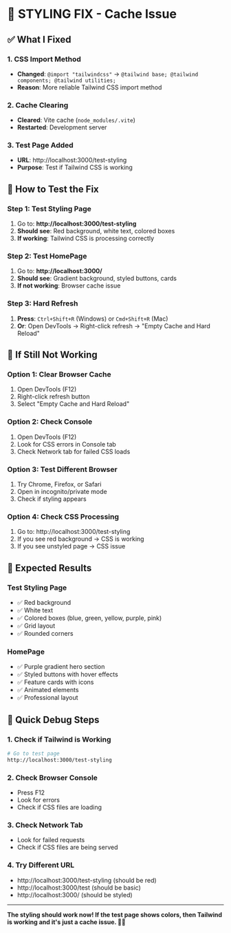 # 🎨 STYLING FIX - Cache Issue

## ✅ What I Fixed

### 1. CSS Import Method
- **Changed**: `@import "tailwindcss"` → `@tailwind base; @tailwind components; @tailwind utilities;`
- **Reason**: More reliable Tailwind CSS import method

### 2. Cache Clearing
- **Cleared**: Vite cache (`node_modules/.vite`)
- **Restarted**: Development server

### 3. Test Page Added
- **URL**: http://localhost:3000/test-styling
- **Purpose**: Test if Tailwind CSS is working

## 🔧 How to Test the Fix

### Step 1: Test Styling Page
1. Go to: **http://localhost:3000/test-styling**
2. **Should see**: Red background, white text, colored boxes
3. **If working**: Tailwind CSS is processing correctly

### Step 2: Test HomePage
1. Go to: **http://localhost:3000/**
2. **Should see**: Gradient background, styled buttons, cards
3. **If not working**: Browser cache issue

### Step 3: Hard Refresh
1. **Press**: `Ctrl+Shift+R` (Windows) or `Cmd+Shift+R` (Mac)
2. **Or**: Open DevTools → Right-click refresh → "Empty Cache and Hard Reload"

## 🐛 If Still Not Working

### Option 1: Clear Browser Cache
1. Open DevTools (F12)
2. Right-click refresh button
3. Select "Empty Cache and Hard Reload"

### Option 2: Check Console
1. Open DevTools (F12)
2. Look for CSS errors in Console tab
3. Check Network tab for failed CSS loads

### Option 3: Test Different Browser
1. Try Chrome, Firefox, or Safari
2. Open in incognito/private mode
3. Check if styling appears

### Option 4: Check CSS Processing
1. Go to: http://localhost:3000/test-styling
2. If you see red background → CSS is working
3. If you see unstyled page → CSS issue

## 🎯 Expected Results

### Test Styling Page
- ✅ Red background
- ✅ White text
- ✅ Colored boxes (blue, green, yellow, purple, pink)
- ✅ Grid layout
- ✅ Rounded corners

### HomePage
- ✅ Purple gradient hero section
- ✅ Styled buttons with hover effects
- ✅ Feature cards with icons
- ✅ Animated elements
- ✅ Professional layout

## 🚨 Quick Debug Steps

### 1. Check if Tailwind is Working
```bash
# Go to test page
http://localhost:3000/test-styling
```

### 2. Check Browser Console
- Press F12
- Look for errors
- Check if CSS files are loading

### 3. Check Network Tab
- Look for failed requests
- Check if CSS files are being served

### 4. Try Different URL
- http://localhost:3000/test-styling (should be red)
- http://localhost:3000/test (should be basic)
- http://localhost:3000/ (should be styled)

---

**The styling should work now! If the test page shows colors, then Tailwind is working and it's just a cache issue. 🎨✨**
